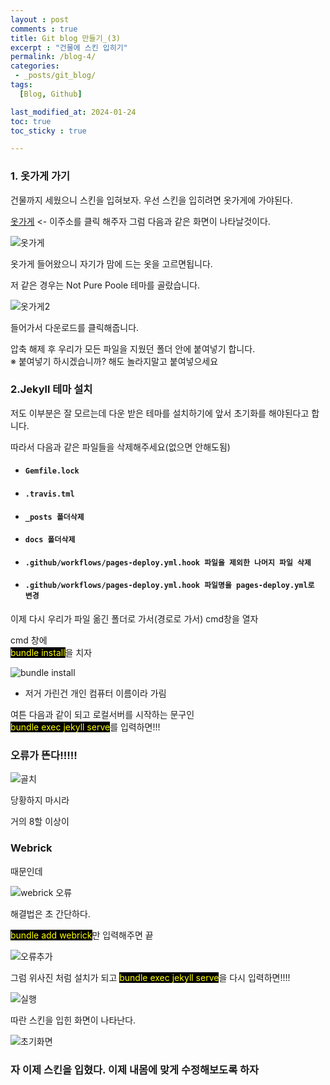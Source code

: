 ```yaml
---
layout : post
comments : true
title: Git blog 만들기_(3)
excerpt : "건물에 스킨 입히기"
permalink: /blog-4/
categories: 
 - _posts/git_blog/
tags:
  [Blog, Github]

last_modified_at: 2024-01-24
toc: true
toc_sticky : true

---
```


### 1. 옷가게 가기

건물까지 세웠으니 스킨을 입혀보자. 우선 스킨을 입히려면 옷가게에 가야된다.<br>

[옷가게](https://jekyllthemes.io/free) <- 이주소를 클릭 해주자 그럼 다음과 같은 화면이 나타날것이다.


![옷가게](https://github.com/wanjinchoi/truewan.github.io/assets/100115901/75f3c5a7-236d-4362-b9e8-4db91ae671db)


옷가게 들어왔으니 자기가 맘에 드는 옷을 고르면됩니다. 

저 같은 경우는 Not Pure Poole 테마를 골랐습니다.

![옷가게2](https://github.com/wanjinchoi/truewan.github.io/assets/100115901/34b0b336-2624-426c-8c13-16337c3d15fe)

들어가서 다운로드를 클릭해줍니다.

압축 해제 후 우리가 모든 파일을 지웠던 폴더 안에 붙여넣기 합니다.<br>
※ 붙여넣기 하시겠습니까? 해도 놀라지말고 붙여넣으세요


### 2.Jekyll 테마 설치
저도 이부분은 잘 모르는데 다운 받은 테마를 설치하기에 앞서 초기화를 해야된다고 합니다.

따라서 다음과 같은 파일들을 삭제해주세요(없으면 안해도됨)


* #### `Gemfile.lock `
* #### `.travis.tml `
* #### `_posts 폴더삭제 `
* #### `docs 폴더삭제`
* #### `.github/workflows/pages-deploy.yml.hook 파일을 제외한 나머지 파일 삭제`
* #### `.github/workflows/pages-deploy.yml.hook 파일명을 pages-deploy.yml로 변경`


이제 다시 우리가 파일 옮긴 폴더로 가서(경로로 가서) cmd창을 열자<br>

cmd 창에<br>
<span style="background-color: black; color: yellow;">bundle install</span>을 치자

![bundle install](https://github.com/wanjinchoi/truewan.github.io/assets/100115901/71f147f6-8927-4227-8348-65ff02215d28)
* 저거 가린건 개인 컴퓨터 이름이라 가림

여튼 다음과 같이 되고 로컬서버를 시작하는 문구인<br>
<span style="background-color: black; color: yellow;">bundle exec jekyll serve</span>를 입력하면!!!



<h3>오류가 뜬다!!!!!</h3>

![골치](https://github.com/wanjinchoi/truewan.github.io/assets/100115901/92f727e2-356d-4ddb-9fab-f05f3262aa60)


당황하지 마시라

거의 8할 이상이 <h3>Webrick</h3>때문인데

![webrick 오류](https://github.com/wanjinchoi/truewan.github.io/assets/100115901/8bcb5257-5931-4654-b348-a81ff455b8fc)


해결법은 초 간단하다.

<span style="background-color: black; color: yellow;">bundle add webrick</span>만 입력해주면 끝

![오류추가](https://github.com/wanjinchoi/truewan.github.io/assets/100115901/53778f89-f754-40b5-991c-420855ec1ded)

그럼 위사진 처럼 설치가 되고
<span style="background-color: black; color: yellow;">bundle exec jekyll serve</span>을 다시 입력하면!!!!


![실행](https://github.com/wanjinchoi/truewan.github.io/assets/100115901/e8258515-d0b6-4fd6-96b2-63f83e4b1495)

따란 스킨을 입힌 화면이 나타난다.

![초기화면](https://github.com/wanjinchoi/truewan.github.io/assets/100115901/3deff163-b770-45af-b6b0-ffa0dd6eec35)


<h3>자 이제 스킨을 입혔다. 이제 내몸에 맞게 수정해보도록 하자  </h3>